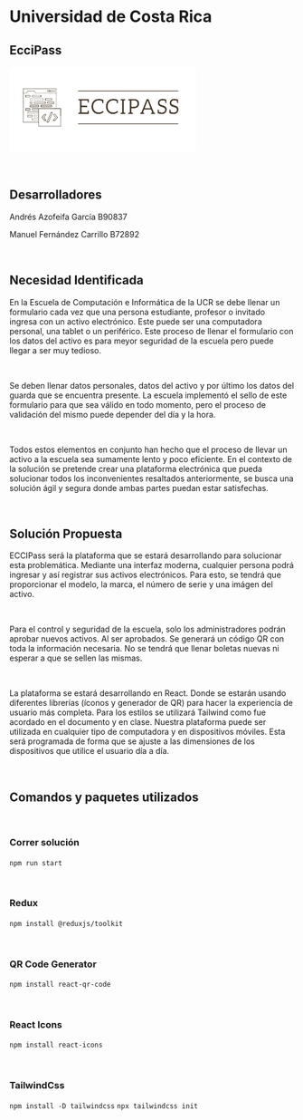 # Universidad de Costa Rica
## EcciPass

<img src="Images/ECCIPASS.png" alt="EcciPass Logo" />

&nbsp;
## Desarrolladores

Andrés Azofeifa García B90837

Manuel Fernández Carrillo B72892
&nbsp;

&nbsp;
## Necesidad Identificada

En la Escuela de Computación e Informática de la UCR se debe llenar un formulario cada vez que una persona estudiante, profesor o invitado ingresa con un activo electrónico. Este puede ser una computadora personal, una tablet o un periférico. Este proceso de llenar el formulario con los datos del activo es para meyor seguridad de la escuela pero puede llegar a ser muy tedioso. 

&nbsp;

Se deben llenar datos personales, datos del activo y por último los datos del guarda que se encuentra presente. La escuela implementó el sello de este formulario para que sea válido en todo momento, pero el proceso de validación del mismo puede depender del día y la hora. 

&nbsp;

Todos estos elementos en conjunto han hecho que el proceso de llevar un activo a la escuela sea sumamente lento y poco eficiente. En el contexto de la solución se pretende crear una plataforma electrónica que pueda solucionar todos los inconvenientes resaltados anteriormente, se busca una solución ágil y segura donde ambas partes puedan estar satisfechas.

&nbsp;

## Solución Propuesta

ECCIPass será la plataforma que se estará desarrollando para solucionar esta problemática. Mediante una interfaz moderna, cualquier persona podrá ingresar y así registrar sus activos electrónicos. Para esto, se tendrá que proporcionar el modelo, la marca, el número de serie y una imágen del activo. 

&nbsp;

Para el control y seguridad de la escuela, solo los administradores podrán aprobar nuevos activos. Al ser aprobados. Se generará un código QR con toda la información necesaria. No se tendrá que llenar boletas nuevas ni esperar a que se sellen las mismas.

&nbsp;

La plataforma se estará desarrollando en React. Donde se estarán usando diferentes librerías (íconos y generador de QR) para hacer la experiencia de usuario más completa. Para los estilos se utilizará Tailwind como fue acordado en el documento y en clase. Nuestra plataforma puede ser utilizada en cualquier tipo de computadora y en dispositivos móviles. Esta será programada de forma que se ajuste a las dimensiones de los dispositivos que utilice el usuario día a día.

&nbsp;

## Comandos y paquetes utilizados
&nbsp;
### Correr solución
``` npm run start ```

&nbsp;

### Redux
``` npm install @reduxjs/toolkit ```

&nbsp;

### QR Code Generator
``` npm install react-qr-code ```

&nbsp;

### React Icons
``` npm install react-icons ```

&nbsp;

### TailwindCss
``` npm install -D tailwindcss ```
``` npx tailwindcss init ```



